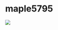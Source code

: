 # maple5795
<img src="https://capsule-render.vercel.app/api?type=wave&color=auto&height=300&section=header&text=capsule%20render&fontSize=90" />
